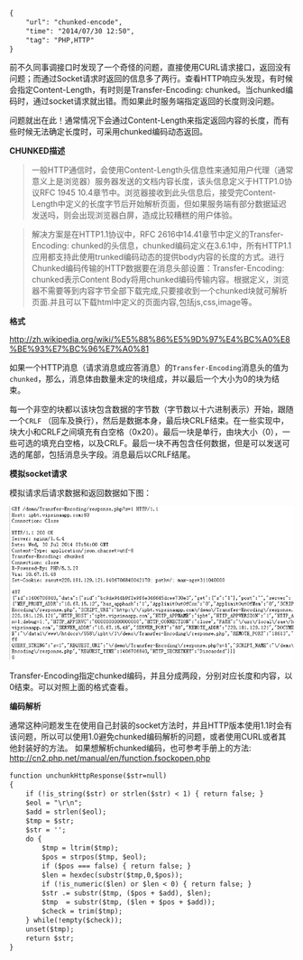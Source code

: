 ```
{
    "url": "chunked-encode",
    "time": "2014/07/30 12:50",
    "tag": "PHP,HTTP"
}
```

前不久同事调接口时发现了一个奇怪的问题，直接使用CURL请求接口，返回没有问题；而通过Socket请求时返回的信息多了两行。查看HTTP响应头发现，有时候会指定Content-Length，有时则是Transfer-Encoding: chunked。当chunked编码时，通过socket请求就出错。而如果此时服务端指定返回的长度则没问题。

问题就出在此！通常情况下会通过Content-Length来指定返回内容的长度，而有些时候无法确定长度时，可采用chunked编码动态返回。

**CHUNKED描述**

> 一般HTTP通信时，会使用Content-Length头信息性来通知用户代理（通常意义上是浏览器）服务器发送的文档内容长度，该头信息定义于HTTP1.0协议RFC 1945 10.4章节中。浏览器接收到此头信息后，接受完Content-Length中定义的长度字节后开始解析页面，但如果服务端有部分数据延迟发送吗，则会出现浏览器白屏，造成比较糟糕的用户体验。

> 解决方案是在HTTP1.1协议中，RFC 2616中14.41章节中定义的Transfer-Encoding: chunked的头信息，chunked编码定义在3.6.1中，所有HTTP1.1 应用都支持此使用trunked编码动态的提供body内容的长度的方式。进行Chunked编码传输的HTTP数据要在消息头部设置：Transfer-Encoding: chunked表示Content Body将用chunked编码传输内容。根据定义，浏览器不需要等到内容字节全部下载完成,只要接收到一个chunked块就可解析页面.并且可以下载html中定义的页面内容,包括js,css,image等。

**格式**

http://zh.wikipedia.org/wiki/%E5%88%86%E5%9D%97%E4%BC%A0%E8%BE%93%E7%BC%96%E7%A0%81

如果一个HTTP消息（请求消息或应答消息）的`Transfer-Encoding`消息头的值为`chunked`，那么，消息体由数量未定的块组成，并以最后一个大小为0的块为结束。

每一个非空的块都以该块包含数据的字节数（字节数以十六进制表示）开始，跟随一个`CRLF` （回车及换行），然后是数据本身，最后块CRLF结束。在一些实现中，块大小和CRLF之间填充有白空格（0x20）。最后一块是单行，由块大小（0），一些可选的填充白空格，以及CRLF。最后一块不再包含任何数据，但是可以发送可选的尾部，包括消息头字段。消息最后以CRLF结尾。

**模拟socket请求**

模拟请求后请求数据和返回数据如下图：

![](/static/uploads/http-chunked-encode.png)

Transfer-Encoding指定chunked编码，并且分成两段，分别对应长度和内容，以0结束。可以对照上面的格式查看。

**编码解析**

通常这种问题发生在使用自己封装的socket方法时，并且HTTP版本使用1.1时会有该问题，所以可以使用1.0避免chunked编码解析的问题，或者使用CURL或者其他封装好的方法。
如果想解析chunked编码，也可参考手册上的方法: http://cn2.php.net/manual/en/function.fsockopen.php 

```
function unchunkHttpResponse($str=null)
{ 
    if (!is_string($str) or strlen($str) < 1) { return false; } 
    $eol = "\r\n"; 
    $add = strlen($eol); 
    $tmp = $str; 
    $str = ''; 
    do { 
        $tmp = ltrim($tmp); 
        $pos = strpos($tmp, $eol); 
        if ($pos === false) { return false; } 
        $len = hexdec(substr($tmp,0,$pos)); 
        if (!is_numeric($len) or $len < 0) { return false; } 
        $str .= substr($tmp, ($pos + $add), $len); 
        $tmp  = substr($tmp, ($len + $pos + $add)); 
        $check = trim($tmp); 
    } while(!empty($check)); 
    unset($tmp); 
    return $str; 
}
```
